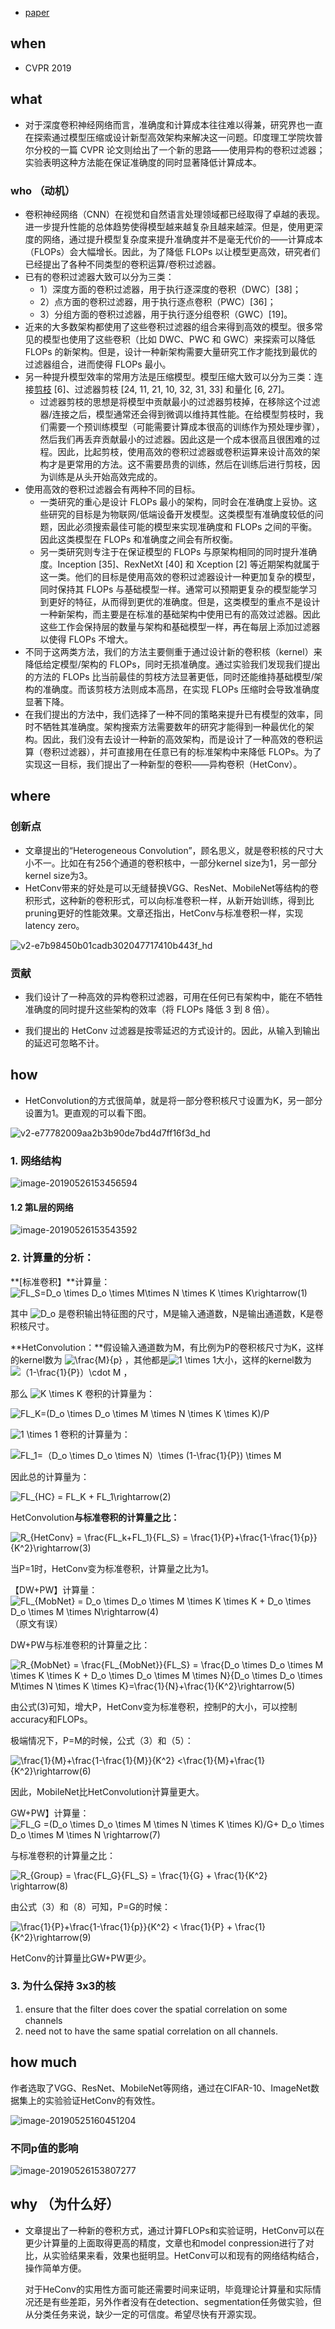 - [paper](paper/07.007-19-HetConv--Heterogeneous-Kernel-Based-Convolutions-for-Deep-CNNs.pdf)

## when

- CVPR 2019

## what

- 对于深度卷积神经网络而言，准确度和计算成本往往难以得兼，研究界也一直在探索通过模型压缩或设计新型高效架构来解决这一问题。印度理工学院坎普尔分校的一篇 CVPR 论文则给出了一个新的思路——使用异构的卷积过滤器；实验表明这种方法能在保证准确度的同时显著降低计算成本。 

### who （动机）

- 卷积神经网络（CNN）在视觉和自然语言处理领域都已经取得了卓越的表现。进一步提升性能的总体趋势使得模型越来越复杂且越来越深。但是，使用更深度的网络，通过提升模型复杂度来提升准确度并不是毫无代价的——计算成本（FLOPs）会大幅增长。因此，为了降低 FLOPs 以让模型更高效，研究者们已经提出了各种不同类型的卷积运算/卷积过滤器。
- 已有的卷积过滤器大致可以分为三类：
  - 1）深度方面的卷积过滤器，用于执行逐深度的卷积（DWC）[38]；
  - 2）点方面的卷积过滤器，用于执行逐点卷积（PWC）[36]；
  - 3）分组方面的卷积过滤器，用于执行逐分组卷积（GWC）[19]。
- 近来的大多数架构都使用了这些卷积过滤器的组合来得到高效的模型。很多常见的模型也使用了这些卷积（比如 DWC、PWC 和 GWC）来探索可以降低 FLOPs 的新架构。但是，设计一种新架构需要大量研究工作才能找到最优的过滤器组合，进而使得 FLOPs 最小。
- 另一种提升模型效率的常用方法是压缩模型。模型压缩大致可以分为三类：连接[剪枝](https://www.linkresearcher.com/theses/791542a6-fc00-4d00-b670-851994e441cc) [6]、过滤器剪枝 [24, 11, 21, 10, 32, 31, 33] 和量化 [6, 27]。
  - 过滤器剪枝的思想是将模型中贡献最小的过滤器剪枝掉，在移除这个过滤器/连接之后，模型通常还会得到微调以维持其性能。在给模型剪枝时，我们需要一个预训练模型（可能需要计算成本很高的训练作为预处理步骤），然后我们再丢弃贡献最小的过滤器。因此这是一个成本很高且很困难的过程。因此，比起剪枝，使用高效的卷积过滤器或卷积运算来设计高效的架构才是更常用的方法。这不需要昂贵的训练，然后在训练后进行剪枝，因为训练是从头开始高效完成的。
- 使用高效的卷积过滤器会有两种不同的目标。
  - 一类研究的重心是设计 FLOPs 最小的架构，同时会在准确度上妥协。这些研究的目标是为物联网/低端设备开发模型。这类模型有准确度较低的问题，因此必须搜索最佳可能的模型来实现准确度和 FLOPs 之间的平衡。因此这类模型在 FLOPs 和准确度之间会有所权衡。
  - 另一类研究则专注于在保证模型的 FLOPs 与原架构相同的同时提升准确度。Inception [35]、RexNetXt [40] 和 Xception [2] 等近期架构就属于这一类。他们的目标是使用高效的卷积过滤器设计一种更加复杂的模型，同时保持其 FLOPs 与基础模型一样。通常可以预期更复杂的模型能学习到更好的特征，从而得到更优的准确度。但是，这类模型的重点不是设计一种新架构，而主要是在标准的基础架构中使用已有的高效过滤器。因此这些工作会保持层的数量与架构和基础模型一样，再在每层上添加过滤器以使得 FLOPs 不增大。
- 不同于这两类方法，我们的方法主要侧重于通过设计新的卷积核（kernel）来降低给定模型/架构的 FLOPs，同时无损准确度。通过实验我们发现我们提出的方法的 FLOPs 比当前最佳的剪枝方法显著更低，同时还能维持基础模型/架构的准确度。而该剪枝方法则成本高昂，在实现 FLOPs 压缩时会导致准确度显著下降。
- 在我们提出的方法中，我们选择了一种不同的策略来提升已有模型的效率，同时不牺牲其准确度。架构搜索方法需要数年的研究才能得到一种最优化的架构。因此，我们没有去设计一种新的高效架构，而是设计了一种高效的卷积运算（卷积过滤器），并可直接用在任意已有的标准架构中来降低 FLOPs。为了实现这一目标，我们提出了一种新型的卷积——异构卷积（HetConv）。

## where

### 创新点

- 文章提出的“Heterogeneous Convolution”，顾名思义，就是卷积核的尺寸大小不一。比如在有256个通道的卷积核中，一部分kernel size为1，另一部分kernel size为3。
- HetConv带来的好处是可以无缝替换VGG、ResNet、MobileNet等结构的卷积形式，这种新的卷积形式，可以向标准卷积一样，从新开始训练，得到比pruning更好的性能效果。文章还指出，HetConv与标准卷积一样，实现latency zero。

![v2-e7b98450b01cadb302047717410b443f_hd](readme/07.007-19-HetConv--Heterogeneous-Kernel-Based-Convolutions-for-Deep-CNNs-形式.png)

### 贡献

* 我们设计了一种高效的异构卷积过滤器，可用在任何已有架构中，能在不牺牲准确度的同时提升这些架构的效率（将 FLOPs 降低 3 到 8 倍）。

* 我们提出的 HetConv 过滤器是按零延迟的方式设计的。因此，从输入到输出的延迟可忽略不计。

## how

* HetConvolution的方式很简单，就是将一部分卷积核尺寸设置为K，另一部分设置为1。更直观的可以看下图。

![v2-e77782009aa2b3b90de7bd4d7ff16f3d_hd](readme/07.007-19-HetConv--Heterogeneous-Kernel-Based-Convolutions-for-Deep-CNNs-卷积形式.png)



### 1. 网络结构

![image-20190526153456594](readme/07.007-19-HetConv--Heterogeneous-Kernel-Based-Convolutions-for-Deep-CNNs-网络结构-不同P值.png)

#### 1.2 第L层的网络

![image-20190526153543592](readme/07.007-19-HetConv--Heterogeneous-Kernel-Based-Convolutions-for-Deep-CNNs-网络结构-第L层.png)

### 2. 计算量的分析：

**[标准卷积】**计算量： ![FL_S=D_o \times D_o \times M\times N \times K \times K\rightarrow(1)](https://www.zhihu.com/equation?tex=FL_S%3DD_o+%5Ctimes+D_o+%5Ctimes+M%5Ctimes+N+%5Ctimes+K+%5Ctimes+K%5Crightarrow%281%29)

其中 ![D_o](https://www.zhihu.com/equation?tex=D_o) 是卷积输出特征图的尺寸，M是输入通道数，N是输出通道数，K是卷积核尺寸。

**HetConvolution：**假设输入通道数为M，有比例为P的卷积核尺寸为K，这样的kernel数为 ![\frac{M}{p}](https://www.zhihu.com/equation?tex=%5Cfrac%7BM%7D%7Bp%7D) ，其他都是![1 \times 1](https://www.zhihu.com/equation?tex=1+%5Ctimes+1)大小，这样的kernel数为 ![（1-\frac{1}{P}）\cdot M](https://www.zhihu.com/equation?tex=%EF%BC%881-%5Cfrac%7B1%7D%7BP%7D%EF%BC%89%5Ccdot+M) ，

那么 ![K \times K](https://www.zhihu.com/equation?tex=K+%5Ctimes+K) 卷积的计算量为：

![FL_K=(D_o \times D_o \times M \times N \times K \times K)/P](https://www.zhihu.com/equation?tex=FL_K%3D%28D_o+%5Ctimes+D_o+%5Ctimes+M+%5Ctimes+N+%5Ctimes+K+%5Ctimes+K%29%2FP)

![1 \times 1](https://www.zhihu.com/equation?tex=1+%5Ctimes+1) 卷积的计算量为：

![FL_1=（D_o \times D_o \times N）\times (1-\frac{1}{P}) \times M](https://www.zhihu.com/equation?tex=FL_1%3D%EF%BC%88D_o+%5Ctimes+D_o+%5Ctimes+N%EF%BC%89%5Ctimes+%281-%5Cfrac%7B1%7D%7BP%7D%29+%5Ctimes+M)

因此总的计算量为：

![FL_{HC} = FL_K + FL_1\rightarrow(2)](https://www.zhihu.com/equation?tex=FL_%7BHC%7D+%3D+FL_K+%2B+FL_1%5Crightarrow%282%29)

HetConvolution**与标准卷积的计算量之比：**

![R_{HetConv} = \frac{FL_k+FL_1}{FL_S} = \frac{1}{P}+\frac{1-\frac{1}{p}}{K^2}\rightarrow(3)](https://www.zhihu.com/equation?tex=R_%7BHetConv%7D+%3D+%5Cfrac%7BFL_k%2BFL_1%7D%7BFL_S%7D+%3D+%5Cfrac%7B1%7D%7BP%7D%2B%5Cfrac%7B1-%5Cfrac%7B1%7D%7Bp%7D%7D%7BK%5E2%7D%5Crightarrow%283%29)

当P=1时，HetConv变为标准卷积，计算量之比为1。

【DW+PW】计算量： ![FL_{MobNet} = D_o \times D_o \times M \times K \times K + D_o \times D_o \times M \times N\rightarrow(4)](https://www.zhihu.com/equation?tex=FL_%7BMobNet%7D+%3D+D_o+%5Ctimes+D_o+%5Ctimes+M+%5Ctimes+K+%5Ctimes+K+%2B+D_o+%5Ctimes+D_o+%5Ctimes+M+%5Ctimes+N%5Crightarrow%284%29)（原文有误）

DW+PW与标准卷积的计算量之比：

![R_{MobNet} = \frac{FL_{MobNet}}{FL_S} = \frac{D_o \times D_o \times M \times K \times K + D_o \times D_o \times M \times N}{D_o \times D_o \times M\times N \times K \times K}=\frac{1}{N}+\frac{1}{K^2}\rightarrow(5)](https://www.zhihu.com/equation?tex=R_%7BMobNet%7D+%3D+%5Cfrac%7BFL_%7BMobNet%7D%7D%7BFL_S%7D+%3D+%5Cfrac%7BD_o+%5Ctimes+D_o+%5Ctimes+M+%5Ctimes+K+%5Ctimes+K+%2B+D_o+%5Ctimes+D_o+%5Ctimes+M+%5Ctimes+N%7D%7BD_o+%5Ctimes+D_o+%5Ctimes+M%5Ctimes+N+%5Ctimes+K+%5Ctimes+K%7D%3D%5Cfrac%7B1%7D%7BN%7D%2B%5Cfrac%7B1%7D%7BK%5E2%7D%5Crightarrow%285%29)


由公式(3)可知，增大P，HetConv变为标准卷积，控制P的大小，可以控制accuracy和FLOPs。

极端情况下，P=M的时候，公式（3）和（5）：

![\frac{1}{M}+\frac{1-\frac{1}{M}}{K^2} <\frac{1}{M}+\frac{1}{K^2}\rightarrow(6)](https://www.zhihu.com/equation?tex=%5Cfrac%7B1%7D%7BM%7D%2B%5Cfrac%7B1-%5Cfrac%7B1%7D%7BM%7D%7D%7BK%5E2%7D+%3C%5Cfrac%7B1%7D%7BM%7D%2B%5Cfrac%7B1%7D%7BK%5E2%7D%5Crightarrow%286%29)

因此，MobileNet比HetConvolution计算量更大。

GW+PW】计算量： ![FL_G =(D_o \times D_o \times M \times N \times K \times K)/G+ D_o \times D_o \times M \times N \rightarrow(7)](https://www.zhihu.com/equation?tex=FL_G+%3D%28D_o+%5Ctimes+D_o+%5Ctimes+M+%5Ctimes+N+%5Ctimes+K+%5Ctimes+K%29%2FG%2B+D_o+%5Ctimes+D_o+%5Ctimes+M+%5Ctimes+N+%5Crightarrow%287%29)

与标准卷积的计算量之比：

![R_{Group} = \frac{FL_G}{FL_S} = \frac{1}{G} + \frac{1}{K^2} \rightarrow(8)](https://www.zhihu.com/equation?tex=R_%7BGroup%7D+%3D+%5Cfrac%7BFL_G%7D%7BFL_S%7D+%3D+%5Cfrac%7B1%7D%7BG%7D+%2B+%5Cfrac%7B1%7D%7BK%5E2%7D+%5Crightarrow%288%29)

由公式（3）和（8）可知，P=G的时候：

![\frac{1}{P}+\frac{1-\frac{1}{p}}{K^2} < \frac{1}{P} + \frac{1}{K^2}\rightarrow(9)](https://www.zhihu.com/equation?tex=%5Cfrac%7B1%7D%7BP%7D%2B%5Cfrac%7B1-%5Cfrac%7B1%7D%7Bp%7D%7D%7BK%5E2%7D+%3C+%5Cfrac%7B1%7D%7BP%7D+%2B+%5Cfrac%7B1%7D%7BK%5E2%7D%5Crightarrow%289%29)

HetConv的计算量比GW+PW更少。

### 3. 为什么保持 3x3的核

1. ensure that the ﬁlter does cover the spatial correlation on some channels
2. need not to have the same spatial correlation on all channels.



## how much

作者选取了VGG、ResNet、MobileNet等网络，通过在CIFAR-10、ImageNet数据集上的实验验证HetConv的有效性。

![image-20190525160451204](readme/07.007-19-HetConv--Heterogeneous-Kernel-Based-Convolutions-for-Deep-CNNs-实验结果.png)

### 不同p值的影响

![image-20190526153807277](readme/07.007-19-HetConv--Heterogeneous-Kernel-Based-Convolutions-for-Deep-CNNs-实验-不同p值.png)

## why （为什么好）

- 文章提出了一种新的卷积方式，通过计算FLOPs和实验证明，HetConv可以在更少计算量的上面取得更高的精度，文章也和model conpression进行了对比，从实验结果来看，效果也挺明显。HetConv可以和现有的网络结构结合，操作简单方便。

  对于HeConv的实用性方面可能还需要时间来证明，毕竟理论计算量和实际情况还是有些差距，另外作者没有在detection、segmentation任务做实验，但从分类任务来说，缺少一定的可信度。希望尽快有开源实现。

